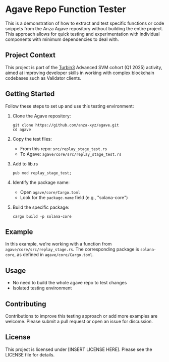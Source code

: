 # Agave Repo Function Tester

This is a demonstration of how to extract and test specific functions or code snippets from the Anza Agave repository without building the entire project. This approach allows for quick testing and experimentation with individual components with minimum dependencies to deal with.

## Project Context

This project is part of the [Turbin3](https://turbin3.com) Advanced SVM cohort (Q1 2025) activity, aimed at improving developer skills in working with complex blockchain codebases such as Validator clients. 

## Getting Started

Follow these steps to set up and use this testing environment:

1. Clone the Agave repository:
   ```
   git clone https://github.com/anza-xyz/agave.git
   cd agave
   ```

2. Copy the test files:
   - From this repo: `src/replay_stage_test.rs`
   - To Agave: `agave/core/src/replay_stage_test.rs`

3. Add to lib.rs
   ```
   pub mod replay_stage_test;
   ```

4. Identify the package name:
   - Open `agave/core/Cargo.toml`
   - Look for the `package.name` field (e.g., "solana-core")

5. Build the specific package:
   ```
   cargo build -p solana-core
   ```

## Example

In this example, we're working with a function from `agave/core/src/replay_stage.rs`. The corresponding package is `solana-core`, as defined in `agave/core/Cargo.toml`.

## Usage

- No need to build the whole agave repo to test changes
- Isolated testing environment

## Contributing

Contributions to improve this testing approach or add more examples are welcome. Please submit a pull request or open an issue for discussion.

## License

This project is licensed under [INSERT LICENSE HERE]. Please see the LICENSE file for details.
